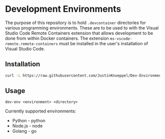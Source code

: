 # Development Environments

The purpose of this repository is to hold `.devcontainer` directories for various programming environments. These are to be used to with the Visual Studio Code Remote Containers extension that allows development to be done from within Docker containers. The extension `ms-vscode-remote.remote-containers` must be installed in the user's installation of Visual Studio Code.

## Installation

```bash
curl -L https://raw.githubusercontent.com/JustinKnueppel/Dev-Environments/master/install.sh | bash
```

## Usage

`dev-env <environment> <directory>`

Currently supported environments:

* Python - python
* Node.js - node
* Golang - go

